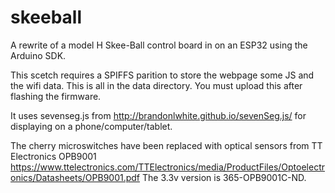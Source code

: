 # skeeball

A rewrite of a model H Skee-Ball control board in on an ESP32 using the Arduino SDK.  

This scetch requires a SPIFFS parition to store the webpage some JS and the wifi data. This is all in the data directory. 
You must upload this after flashing the firmware. 

It uses sevenseg.js from http://brandonlwhite.github.io/sevenSeg.js/ for displaying on a phone/computer/tablet.

The cherry microswitches have been replaced with optical sensors from TT Electronics OPB9001 
https://www.ttelectronics.com/TTElectronics/media/ProductFiles/Optoelectronics/Datasheets/OPB9001.pdf
The 3.3v version is 365-OPB9001C-ND.

